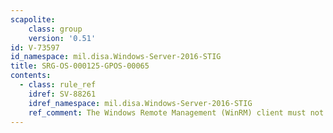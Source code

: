 ```yaml
---
scapolite:
    class: group
    version: '0.51'
id: V-73597
id_namespace: mil.disa.Windows-Server-2016-STIG
title: SRG-OS-000125-GPOS-00065
contents:
  - class: rule_ref
    idref: SV-88261
    idref_namespace: mil.disa.Windows-Server-2016-STIG
    ref_comment: The Windows Remote Management (WinRM) client must not use D ...
---
```


